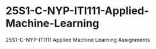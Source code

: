 # 25S1-C-NYP-ITI111-Applied-Machine-Learning
25S1-C-NYP-ITI111 Applied Machine Learning Assignments
